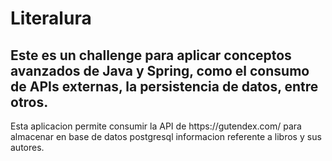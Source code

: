 <H1>Literalura</H1>
<H2>Este es un challenge para aplicar conceptos avanzados de Java y Spring, 
    como el consumo de APIs externas, la persistencia de datos, entre otros.</H2>
Esta aplicacion permite consumir la API de https://gutendex.com/ para almacenar en base de datos postgresql informacion referente a libros y sus autores.
